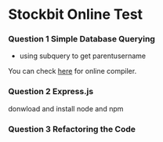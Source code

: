 # Stockbit Online Test

### Question 1 Simple Database Querying

- using subquery to get parentusername

You can check [here](https://www.mycompiler.io/view/H77SyKz) for online compiler.

### Question 2 Express.js

donwload and install node and npm

### Question 3 Refactoring the Code